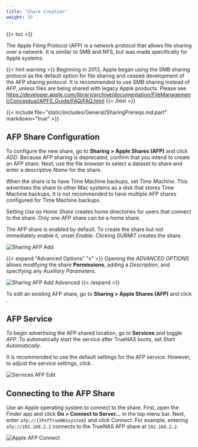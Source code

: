 ```yaml
---
title: "Share Creation"
weight: 10
---
```


{{< toc >}}

The Apple Filing Protocol (AFP) is a network protocol that allows file sharing over a network.
It is similar to SMB and NFS, but was made specifically for Apple systems.

{{< hint warning >}}
Beginning in 2013, Apple began using the SMB sharing protocol as the default option for file sharing and ceased development of the AFP sharing protocol. It is recommended to use SMB sharing instead of AFP, unless files are being shared with legacy Apple products. Please see https://developer.apple.com/library/archive/documentation/FileManagement/Conceptual/APFS_Guide/FAQ/FAQ.html
{{< /hint >}}

{{< include file="static/includes/General/SharingPrereqs.md.part" markdown="true" >}}

## AFP Share Configuration

To configure the new share, go to **Sharing > Apple Shares (AFP)** and click *ADD*.
Because AFP sharing is deprecated, confirm that you intend to create an AFP share.
Next, use the file browser to select a dataset to share and enter a descriptive *Name* for the share.

When the share is to have Time Machine backups, set *Time Machine*.
This advertises the share to other Mac systems as a disk that stores Time Machine backups.
It is not recommended to have multiple AFP shares configured for Time Machine backups.

Setting *Use as Home Share* creates home directories for users that connect to the share.
Only one AFP share can be a home share.

The AFP share is enabled by default.
To create the share but not immediately enable it, unset *Enable*.
Clicking *SUBMIT* creates the share.

![Sharing AFP Add](/images/CORE/12.0/SharingAFPAdd.png "Sharing AFP Add")

{{< expand "Advanced Options" "v" >}}
Opening the *ADVANCED OPTIONS* allows modifying the share **Permissions**, adding a *Description*, and specifying any *Auxiliary Parameters*.

![Sharing AFP Add Advanced](/images/CORE/12.0/SharingAFPAddAdvanced.png "Sharing AFP Add Advanced")
{{< /expand >}}

To edit an existing AFP share, go to **Sharing > Apple Shares (AFP)** and click <i class="fa fa-ellipsis-v" aria-hidden="true" title="Options"></i>.

## AFP Service

To begin advertising the AFP shared location, go to **Services** and toggle *AFP*.
To automatically start the service after TrueNAS boots, set *Start Automatically*.

It is recommended to use the default settings for the AFP service.
However, to adjust the service settings, click <i class="fa fa-pencil" aria-hidden="true" title="Configure"></i>.

![Services AFP Edit](/images/CORE/12.0/ServicesAFPEdit.png "Services AFP Edit")

## Connecting to the AFP Share

Use an Apple operating system to connect to the share.
First, open the *Finder* app and click **Go > Connect to Server...** in the top menu bar.
Next, enter `afp://{IPofTrueNASsystem}` and click *Connect*.
For example, entering `afp://192.168.2.2` connects to the TrueNAS AFP share at `192.168.2.2`.

![Apple AFP Connect](/images/CORE/AppleAFPConnect.png "Apple AFP Connect")
